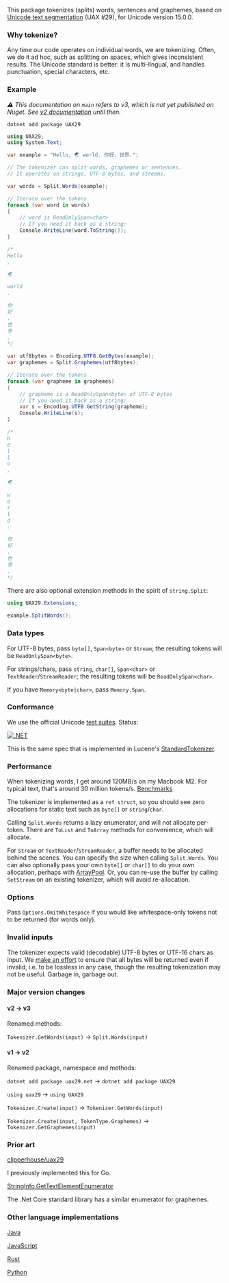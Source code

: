 This package tokenizes (splits) words, sentences and graphemes, based on [Unicode text segmentation](https://unicode.org/reports/tr29/) (UAX #29), for Unicode version 15.0.0.

### Why tokenize?

Any time our code operates on individual words, we are tokenizing. Often, we do it ad hoc, such as splitting on spaces, which gives inconsistent results. The Unicode standard is better: it is multi-lingual, and handles punctuation, special characters, etc.

### Example

_⚠️ This documentation on `main` refers to v3, which is not yet published on Nuget. See [v2 documentation](https://github.com/clipperhouse/uax29.net/blob/v2.2.0/README.md) until then._

```
dotnet add package UAX29
```

```csharp
using UAX29;
using System.Text;

var example = "Hello, 🌏 world. 你好，世界.";

// The tokenizer can split words, graphemes or sentences.
// It operates on strings, UTF-8 bytes, and streams.

var words = Split.Words(example);

// Iterate over the tokens
foreach (var word in words)
{
    // word is ReadOnlySpan<char>
    // If you need it back as a string:
    Console.WriteLine(word.ToString());
}

/*
Hello
,

🌏

world
.

你
好
，
世
界
.
*/

var utf8bytes = Encoding.UTF8.GetBytes(example);
var graphemes = Split.Graphemes(utf8bytes);

// Iterate over the tokens
foreach (var grapheme in graphemes)
{
    // grapheme is a ReadOnlySpan<byte> of UTF-8 bytes
    // If you need it back as a string:
    var s = Encoding.UTF8.GetString(grapheme);
    Console.WriteLine(s);
}

/*
H
e
l
l
o
,

🌏

w
o
r
l
d
.

你
好
，
世
界
.
*/
```

There are also optional extension methods in the spirit of `string.Split`:

```csharp
using UAX29.Extensions;

example.SplitWords();
```

### Data types

For UTF-8 bytes, pass `byte[]`, `Span<byte>` or `Stream`; the resulting tokens will be `ReadOnlySpan<byte>`.

For strings/chars, pass `string`, `char[]`, `Span<char>` or `TextReader`/`StreamReader`; the resulting tokens will be `ReadOnlySpan<char>`.

If you have `Memory<byte|char>`, pass `Memory.Span`.

### Conformance

We use the official Unicode [test suites](https://unicode.org/reports/tr41/tr41-26.html#Tests29). Status:

[![.NET](https://github.com/clipperhouse/uax29.net/actions/workflows/dotnet.yml/badge.svg)](https://github.com/clipperhouse/uax29.net/actions/workflows/dotnet.yml)

This is the same spec that is implemented in Lucene's [StandardTokenizer](https://lucene.apache.org/core/6_5_0/core/org/apache/lucene/analysis/standard/StandardTokenizer.html).

### Performance

When tokenizing words, I get around 120MB/s on my Macbook M2. For typical text, that's around 30 million tokens/s. [Benchmarks](https://github.com/clipperhouse/uax29.net/tree/main/Benchmarks)

The tokenizer is implemented as a `ref struct`, so you should see zero allocations for static text such as `byte[]` or `string`/`char`.

Calling `Split.Words` returns a lazy enumerator, and will not allocate per-token. There are `ToList` and `ToArray` methods for convenience, which will allocate.

For `Stream` or `TextReader`/`StreamReader`, a buffer needs to be allocated behind the scenes. You can specify the size when calling `Split.Words`. You can also optionally pass your own `byte[]` or `char[]` to do your own allocation, perhaps with [ArrayPool](https://github.com/clipperhouse/uax29.net/blob/main/Benchmarks/Program.cs#L89). Or, you can re-use the buffer by calling `SetStream` on an existing tokenizer, which will avoid re-allocation.

### Options

Pass `Options.OmitWhitespace` if you would like whitespace-only tokens not to be returned (for words only).

### Invalid inputs

The tokenizer expects valid (decodable) UTF-8 bytes or UTF-16 chars as input. We [make an effort](https://github.com/clipperhouse/uax29.net/blob/main/uax29/Unicode.Test.cs#L80) to ensure that all bytes will be returned even if invalid, i.e. to be lossless in any case, though the resulting tokenization may not be useful. Garbage in, garbage out.

### Major version changes

#### v2 → v3

Renamed methods:

`Tokenizer.GetWords(input)` → `Split.Words(input)`

#### v1 → v2

Renamed package, namespace and methods:

`dotnet add package uax29.net` → `dotnet add package UAX29`

`using uax29` → `using UAX29`

`Tokenizer.Create(input)` → `Tokenizer.GetWords(input)`

`Tokenizer.Create(input, TokenType.Graphemes)` → `Tokenizer.GetGraphemes(input)`

### Prior art

[clipperhouse/uax29](https://github.com/clipperhouse/uax29)

I previously implemented this for Go.

[StringInfo.GetTextElementEnumerator](https://learn.microsoft.com/en-us/dotnet/api/system.globalization.stringinfo.gettextelementenumerator?view=net-8.0)

The .Net Core standard library has a similar enumerator for graphemes.

### Other language implementations

[Java](https://lucene.apache.org/core/6_5_0/core/org/apache/lucene/analysis/standard/StandardTokenizer.html)

[JavaScript](https://github.com/tc39/proposal-intl-segmenter)

[Rust](https://unicode-rs.github.io/unicode-segmentation/unicode_segmentation/trait.UnicodeSegmentation.html)

[Python](https://uniseg-python.readthedocs.io/en/latest/)
